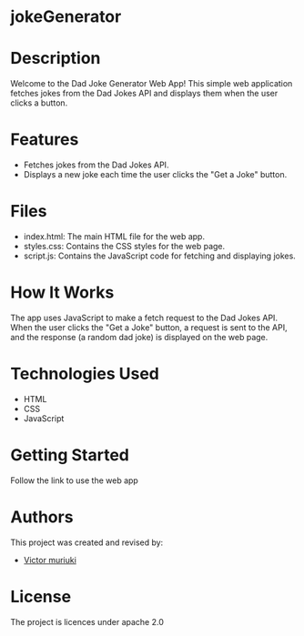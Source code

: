 # jokeGenerator

# Description
Welcome to the Dad Joke Generator Web App! This simple web application fetches jokes from the Dad Jokes API and displays them when the user clicks a button.

# Features 
- Fetches jokes from the Dad Jokes API.
- Displays a new joke each time the user clicks the "Get a 
  Joke" button.

# Files
- index.html: The main HTML file for the web app.
- styles.css: Contains the CSS styles for the web page.
- script.js: Contains the JavaScript code for fetching and 
  displaying jokes.

 # How It Works
   The app uses JavaScript to make a fetch request to the 
   Dad Jokes API. When the user clicks the "Get a Joke" 
   button, a request is sent to the API, and the response
   (a random dad joke) is displayed on the web page.

 # Technologies Used
- HTML
- CSS
- JavaScript

# Getting Started
Follow the link to use the web app

# Authors
This project was created and revised by:
- [Victor muriuki](https://github.com/victor-muriuki/)

# License
The project is licences under apache 2.0